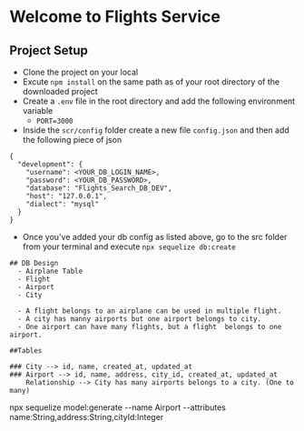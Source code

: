 # Welcome to Flights Service

## Project Setup
- Clone the project on your local
- Excute `npm install` on the same path as of your root directory of the downloaded project
- Create a `.env` file in the root directory and add the following environment variable
    - `PORT=3000`
- Inside the `scr/config` folder create a new file `config.json` and then add the following piece of json

```
{
  "development": {
    "username": <YOUR_DB_LOGIN_NAME>,
    "password": <YOUR_DB_PASSWORD>,
    "database": "Flights_Search_DB_DEV",
    "host": "127.0.0.1",
    "dialect": "mysql"
  }
}
```
- Once you've added your db config as listed above, go to the src folder from your terminal and execute `npx sequelize db:create`
```
## DB Design
  - Airplane Table
  - Flight
  - Airport
  - City

  - A flight belongs to an airplane can be used in multiple flight.
  - A city has manny airports but one airport belongs to city.
  - One airport can have many flights, but a flight  belongs to one airport.

##Tables

### City --> id, name, created_at, updated_at
### Airport --> id, name, address, city_id, created_at, updated_at
    Relationship --> City has many airports belongs to a city. (One to many)

```
npx sequelize model:generate --name Airport --attributes name:String,address:String,cityId:Integer
```